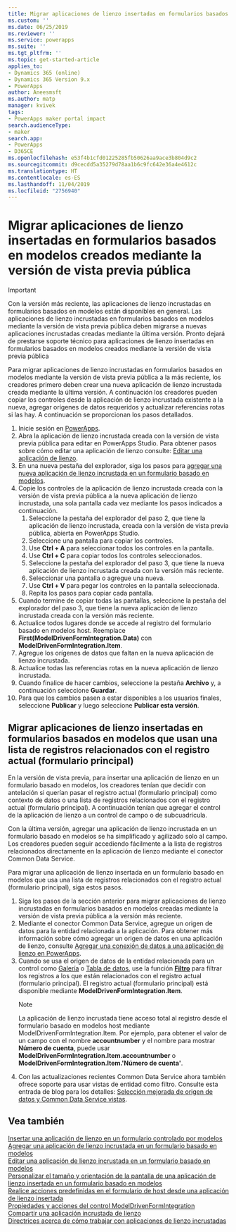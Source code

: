 ```yaml
---
title: Migrar aplicaciones de lienzo insertadas en formularios basados en modelos creados mediante la versión de vista previa pública | MicrosoftDocs
ms.custom: ''
ms.date: 06/25/2019
ms.reviewer: ''
ms.service: powerapps
ms.suite: ''
ms.tgt_pltfrm: ''
ms.topic: get-started-article
applies_to:
- Dynamics 365 (online)
- Dynamics 365 Version 9.x
- PowerApps
author: Aneesmsft
ms.author: matp
manager: kvivek
tags:
- PowerApps maker portal impact
search.audienceType:
- maker
search.app:
- PowerApps
- D365CE
ms.openlocfilehash: e53f4b1cfd01225285fb50626aa9ace3b804d9c2
ms.sourcegitcommit: d9cecdd5a35279d78aa1b6c9fc642e36a4e4612c
ms.translationtype: HT
ms.contentlocale: es-ES
ms.lasthandoff: 11/04/2019
ms.locfileid: "2756940"
---
```

# <a name="migrate-embedded-canvas-apps-on-model-driven-forms-created-using-the-public-preview-release"></a>Migrar aplicaciones de lienzo insertadas en formularios basados en modelos creados mediante la versión de vista previa pública
> [!IMPORTANT]
> Con la versión más reciente, las aplicaciones de lienzo incrustadas en formularios basados en modelos están disponibles en general. Las aplicaciones de lienzo incrustadas en formularios basados en modelos mediante la versión de vista previa pública deben migrarse a nuevas aplicaciones incrustadas creadas mediante la última versión.
> Pronto dejará de prestarse soporte técnico para aplicaciones de lienzo insertadas en formularios basados en modelos creados mediante la versión de vista previa pública 

Para migrar aplicaciones de lienzo incrustadas en formularios basados en modelos mediante la versión de vista previa pública a la más reciente, los creadores primero deben crear una nueva aplicación de lienzo incrustada creada mediante la última versión. A continuación los creadores pueden copiar los controles desde la aplicación de lienzo incrustada existente a la nueva, agregar orígenes de datos requeridos y actualizar referencias rotas si las hay. A continuación se proporcionan los pasos detallados.

1. Inicie sesión en [PowerApps](https://make.powerapps.com/?utm_source=padocs&utm_medium=linkinadoc&utm_campaign=referralsfromdoc).
2. Abra la aplicación de lienzo incrustada creada con la versión de vista previa pública para editar en PowerApps Studio. Para obtener pasos sobre cómo editar una aplicación de lienzo consulte: [Editar una aplicación de lienzo](../canvas-apps/edit-app.md).
3. En una nueva pestaña del explorador, siga los pasos para [agregar una nueva aplicación de lienzo incrustada en un formulario basado en modelos](embedded-canvas-app-add-classic-designer.md).
4. Copie los controles de la aplicación de lienzo incrustada creada con la versión de vista previa pública a la nueva aplicación de lienzo incrustada, una sola pantalla cada vez mediante los pasos indicados a continuación.
    1. Seleccione la pestaña del explorador del paso 2, que tiene la aplicación de lienzo incrustada, creada con la versión de vista previa pública, abierta en PowerApps Studio.
    2. Seleccione una pantalla para copiar los controles.
    3. Use **Ctrl + A** para seleccionar todos los controles en la pantalla.
    4. Use **Ctrl + C** para copiar todos los controles seleccionados.
    5. Seleccione la pestaña del explorador del paso 3, que tiene la nueva aplicación de lienzo incrustada creada con la versión más reciente.
    6. Seleccionar una pantalla o agregue una nueva.
    7. Use **Ctrl + V** para pegar los controles en la pantalla seleccionada.
    8. Repita los pasos para copiar cada pantalla.
5. Cuando termine de copiar todas las pantallas, seleccione la pestaña del explorador del paso 3, que tiene la nueva aplicación de lienzo incrustada creada con la versión más reciente.
6. Actualice todos lugares donde se accede al registro del formulario basado en modelos host. Reemplace **First(ModelDrivenFormIntegration.Data)** con **ModelDrivenFormIntegration.Item**.
7. Agregue los orígenes de datos que faltan en la nueva aplicación de lienzo incrustada.
8. Actualice todas las referencias rotas en la nueva aplicación de lienzo incrustada. 
9. Cuando finalice de hacer cambios, seleccione la pestaña **Archivo** y, a continuación seleccione **Guardar**.
10. Para que los cambios pasen a estar disponibles a los usuarios finales, seleccione **Publicar** y luego seleccione **Publicar esta versión**.

## <a name="migrating-embedded-canvas-apps-on-model-driven-forms-that-use-a-list-of-records-related-to-the-current-main-form-record"></a>Migrar aplicaciones de lienzo insertadas en formularios basados en modelos que usan una lista de registros relacionados con el registro actual (formulario principal)

En la versión de vista previa, para insertar una aplicación de lienzo en un formulario basado en modelos, los creadores tenían que decidir con antelación si querían pasar el registro actual (formulario principal) como contexto de datos o una lista de registros relacionados con el registro actual (formulario principal). A continuación tenían que agregar el control de la aplicación de lienzo a un control de campo o de subcuadrícula.

Con la última versión, agregar una aplicación de lienzo incrustada en un formulario basado en modelos se ha simplificado y agilizado solo al campo. Los creadores pueden seguir accediendo fácilmente a la lista de registros relacionados directamente en la aplicación de lienzo mediante el conector Common Data Service. 

Para migrar una aplicación de lienzo insertada en un formulario basado en modelos que usa una lista de registros relacionados con el registro actual (formulario principal), siga estos pasos.

1. Siga los pasos de la sección anterior para migrar aplicaciones de lienzo incrustadas en formularios basados en modelos creadas mediante la versión de vista previa pública a la versión más reciente.
2. Mediante el conector Common Data Service, agregue un origen de datos para la entidad relacionada a la aplicación. Para obtener más información sobre cómo agregar un origen de datos en una aplicación de lienzo, consulte [Agregar una conexión de datos a una aplicación de lienzo en PowerApps](../canvas-apps/add-data-connection.md).
3. Cuando se usa el origen de datos de la entidad relacionada para un control como [Galería](../canvas-apps/controls/control-gallery.md) o [Tabla de datos](../canvas-apps/controls/control-data-table.md), use la función **[Filtro](../canvas-apps/functions/function-filter-lookup.md)** para filtrar los registros a los que están relacionados con el registro actual (formulario principal). El registro actual (formulario principal) está disponible mediante **ModelDrivenFormIntegration.Item**.
    > [!NOTE]
    > La aplicación de lienzo incrustada tiene acceso total al registro desde el formulario basado en modelos host mediante ModelDrivenFormIntegration.Item. Por ejemplo, para obtener el valor de un campo con el nombre **accountnumber** y el nombre para mostrar **Número de cuenta**, puede usar **ModelDrivenFormIntegration.Item.accountnumber** o **ModelDrivenFormIntegration.Item.'Número de cuenta'**.
4. Con las actualizaciones recientes Common Data Service ahora también ofrece soporte para usar vistas de entidad como filtro. Consulte esta entrada de blog para los detalles: [Selección mejorada de origen de datos y Common Data Service vistas](https://powerapps.microsoft.com/blog/improved-data-source-selection-and-common-data-service-views/). 

## <a name="see-also"></a>Vea también
[Insertar una aplicación de lienzo en un formulario controlado por modelos](embed-canvas-app-in-form.md) <br />
[Agregar una aplicación de lienzo incrustada en un formulario basado en modelos](embedded-canvas-app-add-classic-designer.md) <br />
[Editar una aplicación de lienzo incrustada en un formulario basado en modelos](embedded-canvas-app-edit-classic-designer.md) <br />
[Personalizar el tamaño y orientación de la pantalla de una aplicación de lienzo insertada en un formulario basado en modelos](embedded-canvas-app-customize-screen.md) <br />
[Realice acciones predefinidas en el formulario de host desde una aplicación de lienzo insertada](embedded-canvas-app-actions.md) <br />
[Propiedades y acciones del control ModelDrivenFormIntegration](embedded-canvas-app-properties-actions.md) <br />
[Compartir una aplicación incrustada de lienzo](share-embedded-canvas-app.md) <br />
[Directrices acerca de cómo trabajar con aplicaciones de lienzo incrustadas](embedded-canvas-app-guidelines.md) <br />
